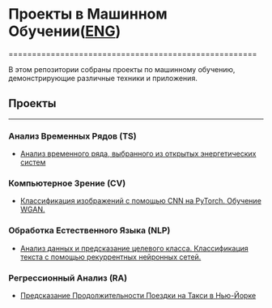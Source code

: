 # Проекты в Машинном Обучении([ENG](https://github.com/termik88/projects_ml/blob/main/README.md))
=====================================================

В этом репозитории собраны проекты по машинному обучению, демонстрирующие различные техники и приложения.

## Проекты
-------------

### Анализ Временных Рядов (TS)
* [Анализ временного ряда, выбранного из открытых энергетических систем](https://github.com/termik88/projects_ml/tree/main/time_series)

### Компьютерное Зрение (CV)
* [Классификация изображений с помощью CNN на PyTorch. Обучение WGAN.](https://github.com/termik88/projects_ml/tree/main/computer_vision)

### Обработка Естественного Языка (NLP)
* [Анализ данных и предсказание целевого класса. Классификация текста с помощью рекуррентных нейронных сетей.](https://github.com/termik88/projects_ml/tree/main/natural_language_processing)

### Регрессионный Анализ (RA)
* [Предсказание Продолжительности Поездки на Такси в Нью-Йорке](https://github.com/termik88/projects_ml/tree/main/regression_analysis)
